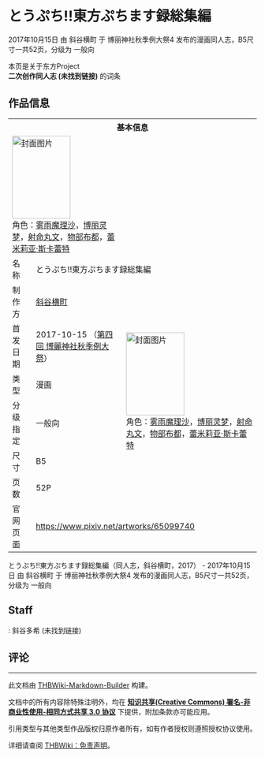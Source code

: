 # とうぷち!!東方ぷちます録総集編

<!-- source html: G:\repos\THBWiki-Markdown-Builder\THBWikiMarkdown\Temp\main\3\3c\ns0%3A%E3%81%A8%E3%81%86%E3%81%B7%E3%81%A1%21%21%E6%9D%B1%E6%96%B9%E3%81%B7%E3%81%A1%E3%81%BE%E3%81%99%E9%8C%B2%E7%B7%8F%E9%9B%86%E7%B7%A8.html -->

2017年10月15日 由 斜谷横町 于 博丽神社秋季例大祭4 发布的漫画同人志，B5尺寸一共52页，分级为 一般向

本页是关于东方Project  
 **二次创作同人志 (未找到链接)** 的词条

## 作品信息

<table><tbody><tr><th colspan="3">基本信息</th></tr><tr><td class="cover-artwork-mobile" colspan="2"><a href="./文件-とうぷち!!東方ぷちます録総集編封面.jpg.md" class="image" title="封面图片"><img alt="封面图片" src="https://upload.thwiki.cc/thumb/c/c3/%E3%81%A8%E3%81%86%E3%81%B7%E3%81%A1%21%21%E6%9D%B1%E6%96%B9%E3%81%B7%E3%81%A1%E3%81%BE%E3%81%99%E9%8C%B2%E7%B7%8F%E9%9B%86%E7%B7%A8%E5%B0%81%E9%9D%A2.jpg/118px-%E3%81%A8%E3%81%86%E3%81%B7%E3%81%A1%21%21%E6%9D%B1%E6%96%B9%E3%81%B7%E3%81%A1%E3%81%BE%E3%81%99%E9%8C%B2%E7%B7%8F%E9%9B%86%E7%B7%A8%E5%B0%81%E9%9D%A2.jpg" decoding="async" loading="lazy" width="118" height="168" srcset="https://upload.thwiki.cc/thumb/c/c3/%E3%81%A8%E3%81%86%E3%81%B7%E3%81%A1%21%21%E6%9D%B1%E6%96%B9%E3%81%B7%E3%81%A1%E3%81%BE%E3%81%99%E9%8C%B2%E7%B7%8F%E9%9B%86%E7%B7%A8%E5%B0%81%E9%9D%A2.jpg/177px-%E3%81%A8%E3%81%86%E3%81%B7%E3%81%A1%21%21%E6%9D%B1%E6%96%B9%E3%81%B7%E3%81%A1%E3%81%BE%E3%81%99%E9%8C%B2%E7%B7%8F%E9%9B%86%E7%B7%A8%E5%B0%81%E9%9D%A2.jpg 1.5x, https://upload.thwiki.cc/thumb/c/c3/%E3%81%A8%E3%81%86%E3%81%B7%E3%81%A1%21%21%E6%9D%B1%E6%96%B9%E3%81%B7%E3%81%A1%E3%81%BE%E3%81%99%E9%8C%B2%E7%B7%8F%E9%9B%86%E7%B7%A8%E5%B0%81%E9%9D%A2.jpg/237px-%E3%81%A8%E3%81%86%E3%81%B7%E3%81%A1%21%21%E6%9D%B1%E6%96%B9%E3%81%B7%E3%81%A1%E3%81%BE%E3%81%99%E9%8C%B2%E7%B7%8F%E9%9B%86%E7%B7%A8%E5%B0%81%E9%9D%A2.jpg 2x" data-file-width="800" data-file-height="1135"></a><div class="cover-char">角色：<a href="./雾雨魔理沙.md" title="雾雨魔理沙">雾雨魔理沙</a>，<a href="./博丽灵梦.md" title="博丽灵梦">博丽灵梦</a>，<a href="./射命丸文.md" title="射命丸文">射命丸文</a>，<a href="./物部布都.md" title="物部布都">物部布都</a>，<a href="./蕾米莉亚·斯卡蕾特.md" title="蕾米莉亚·斯卡蕾特">蕾米莉亚·斯卡蕾特</a></div></td>
</tr><tr><td class="label">名称</td><td colspan="2"> とうぷち!!東方ぷちます録総集編 </td></tr><tr><td class="label">制作方</td><td><a href="./斜谷横町.md" title="斜谷横町">斜谷横町</a></td><td class="cover-artwork" rowspan="6" style="min-width:168px;"><a href="./文件-とうぷち!!東方ぷちます録総集編封面.jpg.md" class="image" title="封面图片"><img alt="封面图片" src="https://upload.thwiki.cc/thumb/c/c3/%E3%81%A8%E3%81%86%E3%81%B7%E3%81%A1%21%21%E6%9D%B1%E6%96%B9%E3%81%B7%E3%81%A1%E3%81%BE%E3%81%99%E9%8C%B2%E7%B7%8F%E9%9B%86%E7%B7%A8%E5%B0%81%E9%9D%A2.jpg/118px-%E3%81%A8%E3%81%86%E3%81%B7%E3%81%A1%21%21%E6%9D%B1%E6%96%B9%E3%81%B7%E3%81%A1%E3%81%BE%E3%81%99%E9%8C%B2%E7%B7%8F%E9%9B%86%E7%B7%A8%E5%B0%81%E9%9D%A2.jpg" decoding="async" loading="lazy" width="118" height="168" srcset="https://upload.thwiki.cc/thumb/c/c3/%E3%81%A8%E3%81%86%E3%81%B7%E3%81%A1%21%21%E6%9D%B1%E6%96%B9%E3%81%B7%E3%81%A1%E3%81%BE%E3%81%99%E9%8C%B2%E7%B7%8F%E9%9B%86%E7%B7%A8%E5%B0%81%E9%9D%A2.jpg/177px-%E3%81%A8%E3%81%86%E3%81%B7%E3%81%A1%21%21%E6%9D%B1%E6%96%B9%E3%81%B7%E3%81%A1%E3%81%BE%E3%81%99%E9%8C%B2%E7%B7%8F%E9%9B%86%E7%B7%A8%E5%B0%81%E9%9D%A2.jpg 1.5x, https://upload.thwiki.cc/thumb/c/c3/%E3%81%A8%E3%81%86%E3%81%B7%E3%81%A1%21%21%E6%9D%B1%E6%96%B9%E3%81%B7%E3%81%A1%E3%81%BE%E3%81%99%E9%8C%B2%E7%B7%8F%E9%9B%86%E7%B7%A8%E5%B0%81%E9%9D%A2.jpg/237px-%E3%81%A8%E3%81%86%E3%81%B7%E3%81%A1%21%21%E6%9D%B1%E6%96%B9%E3%81%B7%E3%81%A1%E3%81%BE%E3%81%99%E9%8C%B2%E7%B7%8F%E9%9B%86%E7%B7%A8%E5%B0%81%E9%9D%A2.jpg 2x" data-file-width="800" data-file-height="1135"></a><div class="cover-char">角色：<a href="./雾雨魔理沙.md" title="雾雨魔理沙">雾雨魔理沙</a>，<a href="./博丽灵梦.md" title="博丽灵梦">博丽灵梦</a>，<a href="./射命丸文.md" title="射命丸文">射命丸文</a>，<a href="./物部布都.md" title="物部布都">物部布都</a>，<a href="./蕾米莉亚·斯卡蕾特.md" title="蕾米莉亚·斯卡蕾特">蕾米莉亚·斯卡蕾特</a></div></td>
</tr><tr><td class="label">首发日期</td><td>2017-10-15&#160;（<a href="/展会作品列表?e=%E5%8D%9A%E4%B8%BD%E7%A5%9E%E7%A4%BE%E7%A7%8B%E5%AD%A3%E4%BE%8B%E5%A4%A7%E7%A5%AD%234">第四回 博麗神社秋季例大祭</a>）</td></tr><tr><td class="label">类型</td><td>漫画</td></tr><tr><td class="label">分级指定</td><td>一般向</td></tr><tr><td class="label">尺寸</td><td>B5</td></tr><tr><td class="label">页数</td><td>52P</td></tr>
<tr><td class="label">官网页面</td><td colspan="2"><a rel="nofollow" class="external free" href="https://www.pixiv.net/artworks/65099740">https://www.pixiv.net/artworks/65099740</a></td></tr></tbody></table>

とうぷち!!東方ぷちます録総集編（同人志，斜谷横町，2017） - 2017年10月15日 由 斜谷横町 于 博丽神社秋季例大祭4 发布的漫画同人志，B5尺寸一共52页，分级为 一般向

## Staff
: 斜谷多希 (未找到链接)


## 评论




---

此文档由 [THBWiki-Markdown-Builder](https://github.com/Delsin-Yu/THBWiki-Markdown-Builder) 构建。

文档中的所有内容除特殊注明外，均在 [**知识共享(Creative Commons) 署名-非商业性使用-相同方式共享 3.0 协议**](https://creativecommons.org/licenses/by-sa/3.0/deed.zh-hans) 下提供，附加条款亦可能应用。

引用类型与其他类型作品版权归原作者所有，如有作者授权则遵照授权协议使用。

详细请查阅 [THBWiki：免责声明](https://thbwiki.cc/THBWiki:%E5%85%8D%E8%B4%A3%E5%A3%B0%E6%98%8E)。

